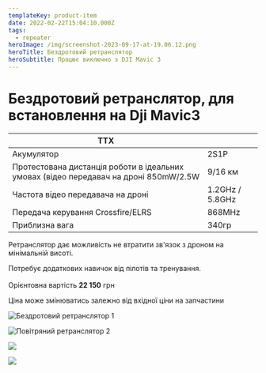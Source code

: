 ```yaml
---
templateKey: product-item
date: 2022-02-22T15:04:10.000Z
tags:
  - repeater
heroImage: /img/screenshot-2023-09-17-at-19.06.12.png
heroTitle: Бездротовий ретранслятор
heroSubtitle: Працює виключно з DJI Mavic 3
---
```

# Бездротовий ретранслятор, для встановлення на Dji Mavic3

| ТТХ                                   |                 |
| ------------------------------------- | --------------- |
| Акумулятор                            | 2S1P            |
| Протестована дистанція роботи в ідеальних умовах (відео передавач на дроні 850mW/2.5W                              | 9/16 км    | 
| Частота відео передавача на дроні | 1.2GHz / 5.8GHz |
| Передача керування Crossfire/ELRS     | 8﻿68MHz          |
| П﻿риблизна вага                        | 340гр           |

Ретранслятор дає можливість не втратити зв'язок з дроном на мінімальній висоті.

Потребує додаткових навичок від пілотів та тренування.\
\
Орієнтовна вартість **22 150** грн 

Ціна може змінюватись залежно від вхідної ціни на запчастини

![Бездротовий ретранслятор 1](/img/img_7841.jpg)

![Повітряний ретранслятор 2](/img/img_7843.jpg)

![](/img/img_7844.jpg)

![](/img/img_7845.jpg)